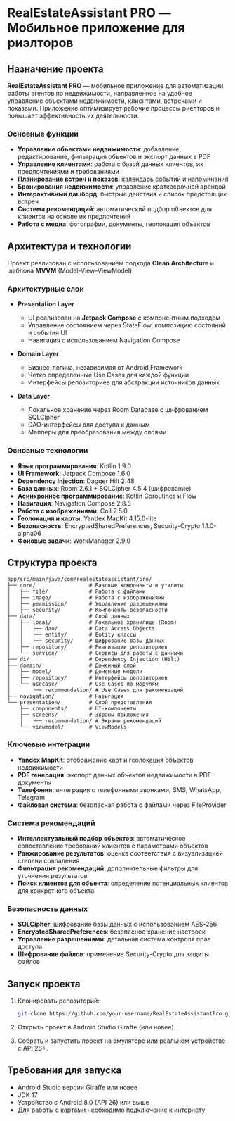 # RealEstateAssistant PRO — Мобильное приложение для риэлторов

## Назначение проекта

**RealEstateAssistant PRO** — мобильное приложение для автоматизации работы агентов по недвижимости, направленное на удобное управление объектами недвижимости, клиентами, встречами и показами. Приложение оптимизирует рабочие процессы риелторов и повышает эффективность их деятельности.

### Основные функции

* **Управление объектами недвижимости**: добавление, редактирование, фильтрация объектов и экспорт данных в PDF
* **Управление клиентами**: работа с базой данных клиентов, их предпочтениями и требованиями
* **Планирование встреч и показов**: календарь событий и напоминания
* **Бронирования недвижимости**: управление краткосрочной арендой
* **Интерактивный дашборд**: быстрые действия и список предстоящих встреч
* **Система рекомендаций**: автоматический подбор объектов для клиентов на основе их предпочтений
* **Работа с медиа**: фотографии, документы, геолокация объектов

## Архитектура и технологии

Проект реализован с использованием подхода **Clean Architecture** и шаблона **MVVM** (Model-View-ViewModel).

### Архитектурные слои

* **Presentation Layer**
  * UI реализован на **Jetpack Compose** с компонентным подходом
  * Управление состоянием через StateFlow, композицию состояний и события UI
  * Навигация с использованием Navigation Compose

* **Domain Layer**
  * Бизнес-логика, независимая от Android Framework
  * Четко определенные Use Cases для каждой функции
  * Интерфейсы репозиториев для абстракции источников данных

* **Data Layer**
  * Локальное хранение через Room Database с шифрованием SQLCipher
  * DAO-интерфейсы для доступа к данным
  * Мапперы для преобразования между слоями

### Основные технологии

* **Язык программирования**: Kotlin 1.9.0
* **UI Framework**: Jetpack Compose 1.6.0
* **Dependency Injection**: Dagger Hilt 2.48
* **База данных**: Room 2.6.1 + SQLCipher 4.5.4 (шифрование)
* **Асинхронное программирование**: Kotlin Coroutines и Flow
* **Навигация**: Navigation Compose 2.8.5
* **Работа с изображениями**: Coil 2.5.0
* **Геолокация и карты**: Yandex MapKit 4.15.0-lite
* **Безопасность**: EncryptedSharedPreferences, Security-Crypto 1.1.0-alpha06
* **Фоновые задачи**: WorkManager 2.9.0

## Структура проекта

```
app/src/main/java/com/realestateassistant/pro/
├── core/                 # Базовые компоненты и утилиты
│   ├── file/             # Работа с файлами
│   ├── image/            # Работа с изображениями
│   ├── permission/       # Управление разрешениями
│   ├── security/         # Компоненты безопасности
├── data/                 # Слой данных
│   ├── local/            # Локальное хранилище (Room)
│   │   ├── dao/          # Data Access Objects
│   │   ├── entity/       # Entity классы
│   │   └── security/     # Шифрование базы данных
│   ├── repository/       # Реализации репозиториев
│   └── service/          # Сервисы для работы с данными
├── di/                   # Dependency Injection (Hilt)
├── domain/               # Доменный слой
│   ├── model/            # Доменные модели
│   ├── repository/       # Интерфейсы репозиториев
│   └── usecase/          # Use Cases по модулям
│       └── recommendation/ # Use Cases для рекомендаций
├── navigation/           # Навигация
└── presentation/         # Слой представления
    ├── components/       # UI-компоненты
    ├── screens/          # Экраны приложения
    │   └── recommendation/ # Экраны рекомендаций
    └── viewmodel/        # ViewModels
```

### Ключевые интеграции

* **Yandex MapKit**: отображение карт и геолокация объектов недвижимости
* **PDF генерация**: экспорт данных объектов недвижимости в PDF-документы
* **Телефония**: интеграция с телефонными звонками, SMS, WhatsApp, Telegram
* **Файловая система**: безопасная работа с файлами через FileProvider

### Система рекомендаций

* **Интеллектуальный подбор объектов**: автоматическое сопоставление требований клиентов с параметрами объектов
* **Ранжирование результатов**: оценка соответствия с визуализацией степени совпадения
* **Фильтрация рекомендаций**: дополнительные фильтры для уточнения результатов
* **Поиск клиентов для объекта**: определение потенциальных клиентов для конкретного объекта

### Безопасность данных

* **SQLCipher**: шифрование базы данных с использованием AES-256
* **EncryptedSharedPreferences**: безопасное хранение настроек
* **Управление разрешениями**: детальная система контроля прав доступа
* **Шифрование файлов**: применение Security-Crypto для защиты файлов

## Запуск проекта

1. Клонировать репозиторий:
   ```bash
   git clone https://github.com/your-username/RealEstateAssistantPro.git
   ```

2. Открыть проект в Android Studio Giraffe (или новее).

3. Собрать и запустить проект на эмуляторе или реальном устройстве с API 26+.

## Требования для запуска

* Android Studio версии Giraffe или новее
* JDK 17
* Устройство с Android 8.0 (API 26) или выше
* Для работы с картами необходимо подключение к интернету
